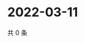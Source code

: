 # 2022-03-11

共 0 条

<!-- BEGIN WEIBO -->
<!-- 最后更新时间 Fri Mar 11 2022 18:17:18 GMT+0800 (China Standard Time) -->

<!-- END WEIBO -->
